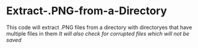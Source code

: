 # Extract-.PNG-from-a-Directory
This code will extract .PNG files from a directory with directoryes that have multiple files in them
*It will also check for corrupted files which will not be saved*
